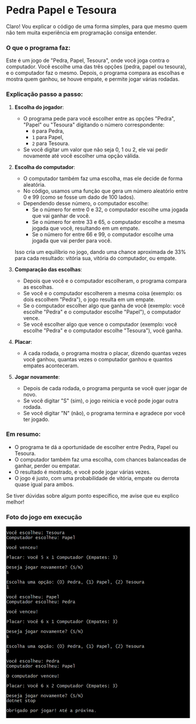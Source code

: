 # Pedra Papel e Tesoura

Claro! Vou explicar o código de uma forma simples, para que mesmo quem não tem muita experiência em programação consiga entender.

### O que o programa faz:
Este é um jogo de "Pedra, Papel, Tesoura", onde você joga contra o computador. Você escolhe uma das três opções (pedra, papel ou tesoura), e o computador faz o mesmo. Depois, o programa compara as escolhas e mostra quem ganhou, se houve empate, e permite jogar várias rodadas.

### Explicação passo a passo:

1. **Escolha do jogador**:
   - O programa pede para você escolher entre as opções "Pedra", "Papel" ou "Tesoura" digitando o número correspondente: 
     - `0` para Pedra,
     - `1` para Papel,
     - `2` para Tesoura.
   - Se você digitar um valor que não seja 0, 1 ou 2, ele vai pedir novamente até você escolher uma opção válida.

2. **Escolha do computador**:
   - O computador também faz uma escolha, mas ele decide de forma aleatória.
   - No código, usamos uma função que gera um número aleatório entre 0 e 99 (como se fosse um dado de 100 lados).
   - Dependendo desse número, o computador escolhe:
     - Se o número for entre 0 e 32, o computador escolhe uma jogada que vai ganhar de você.
     - Se o número for entre 33 e 65, o computador escolhe a mesma jogada que você, resultando em um empate.
     - Se o número for entre 66 e 99, o computador escolhe uma jogada que vai perder para você.

   Isso cria um equilíbrio no jogo, dando uma chance aproximada de 33% para cada resultado: vitória sua, vitória do computador, ou empate.

3. **Comparação das escolhas**:
   - Depois que você e o computador escolheram, o programa compara as escolhas.
   - Se você e o computador escolherem a mesma coisa (exemplo: os dois escolhem "Pedra"), o jogo resulta em um empate.
   - Se o computador escolher algo que ganha de você (exemplo: você escolhe "Pedra" e o computador escolhe "Papel"), o computador vence.
   - Se você escolher algo que vence o computador (exemplo: você escolhe "Pedra" e o computador escolhe "Tesoura"), você ganha.

4. **Placar**:
   - A cada rodada, o programa mostra o placar, dizendo quantas vezes você ganhou, quantas vezes o computador ganhou e quantos empates aconteceram.

5. **Jogar novamente**:
   - Depois de cada rodada, o programa pergunta se você quer jogar de novo.
   - Se você digitar "S" (sim), o jogo reinicia e você pode jogar outra rodada.
   - Se você digitar "N" (não), o programa termina e agradece por você ter jogado.

### Em resumo:
- O programa te dá a oportunidade de escolher entre Pedra, Papel ou Tesoura.
- O computador também faz uma escolha, com chances balanceadas de ganhar, perder ou empatar.
- O resultado é mostrado, e você pode jogar várias vezes.
- O jogo é justo, com uma probabilidade de vitória, empate ou derrota quase igual para ambos.

Se tiver dúvidas sobre algum ponto específico, me avise que eu explico melhor!

### Foto do jogo em execução

<img src="image.png" alt="Print do Jogo em Execução">

